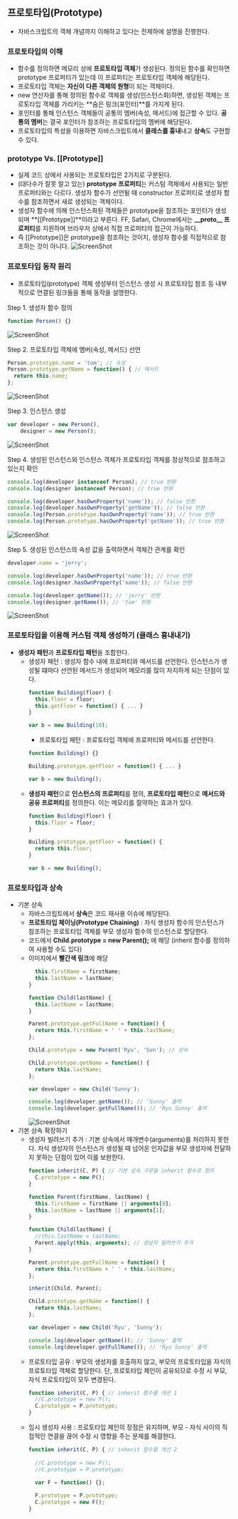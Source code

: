 ## 프로토타입(Prototype)

* 자바스크립트의 객체 개념까지 이해하고 있다는 전제하에 설명을 진행한다.

### 프로토타입의 이해
- 함수를 정의하면 메모리 상에 **프로토타입 객체**가 생성된다. 정의된 함수를 확인하면 prototype 프로퍼티가 있는데 이 프로퍼티는 프로토타입 객체에 해당된다.
- 프로토타입 객체는 **자신이 다른 객체의 원형**이 되는 객체이다.
- new 연산자를 통해 정의된 함수로 객체를 생성(인스턴스화)하면, 생성된 객체는 프로토타입 객체를 가리키는 **숨은 링크(포인터)**를 가지게 된다.
- 포인터를 통해 인스턴스 객체들이 공통의 멤버(속성, 메서드)에 접근할 수 있다. **공통의 멤버**는 결국 포인터가 참조하는 프로토타입의 멤버에 해당된다.
- 프로토타입의 특성을 이용하면 자바스크립트에서 **클래스를 흉내**내고 **상속**도 구현할 수 있다.  

### prototype Vs. [[Prototype]]
- 실제 코드 상에서 사용되는 프로토타입은 2가지로 구분된다.
- (대다수가 잘못 알고 있는) **prototype 프로퍼티**는 커스텀 객체에서 사용되는 일반 프로퍼티와는 다르다. 생성자 함수가 선언될 때 constructor 프로퍼티로 생성자 함수를 참조하면서 새로 생성되는 객체이다.
- 생성자 함수에 의해 인스턴스화된 객체들은 prototype을 참조하는 포인터가 생성되며 **[[Prototype]]**이라고 부른다. FF, Safari, Chrome에서는 **\_\_proto\_\_ 프로퍼티**를 지원하며 브라우저 상에서 직접 프로퍼티의 접근이 가능하다.
- 즉 [[Prototype]]은 prototype을 참조하는 것이지, 생성자 함수를 직접적으로 참조하는 것이 아니다.
![ScreenShot](/screenshot/prototype/prototype_preview.jpg)

### 프로토타입 동작 원리
- 프로토타입(prototype) 객체 생성부터 인스턴스 생성 시 프로토타입 참조 등 내부적으로 연결된 링크들을 통해 동작을 설명한다.

Step 1. 생성자 함수 정의
  ~~~~javascript
  function Person() {}
  ~~~~  
  ![ScreenShot](/screenshot/prototype/prototype_logic_01.jpg)  

Step 2. 프로토타입 객체에 멤버(속성, 메서드) 선언
  ~~~~javascript
  Person.prototype.name = 'tom'; // 속성
  Person.prototype.getName = function() { // 메서드
    return this.name;
  };
  ~~~~  
  ![ScreenShot](/screenshot/prototype/prototype_logic_02.jpg)  
  
  Step 3. 인스턴스 생성 
  ~~~~javascript
  var developer = new Person(),
      designer = new Person();
  ~~~~  
  ![ScreenShot](/screenshot/prototype/prototype_logic_03.jpg)  

Step 4. 생성된 인스턴스와 인스턴스 객체가 프로토타입 객체를 정상적으로 참조하고 있는지 확인  
  ~~~~javascript
  console.log(developer instanceof Person); // true 반환
  console.log(designer instanceof Person); // true 반환
  
  console.log(developer.hasOwnProperty('name')); // false 반환
  console.log(developer.hasOwnProperty('getName')); // false 반환
  console.log(Person.prototype.hasOwnProperty('name')); // true 반환
  console.log(Person.prototype.hasOwnProperty('getName')); // true 반환
  ~~~~  
  ![ScreenShot](/screenshot/prototype/prototype_logic_04.jpg)  

Step 5. 생성된 인스턴스의 속성 값을 출력하면서 객체간 관계를 확인
  ~~~~javascript
  developer.name = 'jerry';
  
  console.log(developer.hasOwnProperty('name')); // true 반환
  console.log(designer.hasOwnProperty('name')); // false 반환
  
  console.log(developer.getName()); // 'jerry' 반환
  console.log(designer.getName()); // 'tom' 반환
  ~~~~  
  ![ScreenShot](/screenshot/prototype/prototype_logic_05.jpg)


### 프로토타입을 이용해 커스텀 객체 생성하기 (클래스 흉내내기)
- **생성자 패턴**과 **프로토타입 패턴**을 조합한다.
  - 생성자 패턴 : 생성자 함수 내에 프로퍼티와 메서드를 선언한다. 인스턴스가 생성될 떄마다 선언된 메서드가 생성되어 메모리를 많이 차지하게 되는 단점이 있다.
    ~~~~javascript
    function Building(floor) {
      this.floor = floor;
      this.getFloor = function() { ... }
    }
    
    var b = new Building(10);
    ~~~~
    - 프로토타입 패턴 : 프로토타입 객체에 프로퍼티와 메서드를 선언한다.
    ~~~~javascript
    function Building() {}
    
    Building.prototype.getFloor = function() { ... }
    
    var b = new Building();
    ~~~~
  - **생성자 패턴**으로 **인스턴스의 프로퍼티**를 정의, **프로토타입 패턴**으로 **메서드와 공유 프로퍼티**를 정의한다. 이는 메모리를 절약하는 효과가 있다.
    ~~~~javascript
    function Building(floor) {
      this.floor = floor;
    }
    
    Building.prototype.getFloor = function() {
      return this.floor;
    }
    
    var b = new Building();
    ~~~~

### 프로토타입과 상속
- 기본 상속
  - 자바스크립트에서 **상속**은 코드 재사용 이슈에 해당된다.
  - **프로토타입 체이닝(Prototype Chaining)** : 자식 생성자 함수의 인스턴스가 참조하는 프로토타입 객체를 부모 생성자 함수의 인스턴스로 할당한다.
  - 코드에서 **Child.prototype = new Parent();** 에 해당 (inherit 함수를 정의하여 사용할 수도 있다)
  - 이미지에서 **빨간색 링크**에 해당
    ~~~~javascript
      this.firstName = firstName;
      this.lastName = lastName;
    }
  
    function Child(lastName) {
      this.lastName = lastName;
    }
  
    Parent.prototype.getFullName = function() {
      return this.firstName + ' ' + this.lastName;
    };
  
    Child.prototype = new Parent('Ryu', 'Sun'); // 상속
  
    Child.prototype.getName = function() {
      return this.lastName;
    };
  
    var developer = new Child('Sunny');
  
    console.log(developer.getName()); // 'Sunny' 출력
    console.log(developer.getFullName()); // 'Ryu Sunny' 출력
    ~~~~
    ![ScreenShot](/screenshot/prototype/prototype_chain.jpg)
- 기본 상속 확장하기
  - 생성자 빌려쓰기 추가 : 기본 상속에서 매개변수(arguments)를 처리하지 못한다. 자식 생성자의 인스턴스가 생성될 때 넘어온 인자값을 부모 생성자에 전달하지 못하는 단점이 있어 이를 보완한다.
    ~~~~javascript
    function inherit(C, P) { // 기본 상속 구문을 inherit 함수로 정의
      C.prototype = new P();
    }

    function Parent(firstName, lastName) {
      this.firstName = firstName || arguments[0];
      this.lastName = lastName || arguments[1];
    }

    function Child(lastName) {
      //this.lastName = lastName;
      Parent.apply(this, arguments); // 생성자 빌려쓰기 추가
    }

    Parent.prototype.getFullName = function() {
      return this.firstName + ' ' + this.lastName;
    };

    inherit(Child, Parent);

    Child.prototype.getName = function() {
      return this.lastName;
    };

    var developer = new Child('Ryu', 'Sunny');

    console.log(developer.getName()); // 'Sunny' 출력
    console.log(developer.getFullName()); // 'Ryu Sunny' 출력
    ~~~~
  - 프로토타입 공유 : 부모의 생성자를 호출하지 않고, 부모의 프로토타입을 자식의 프로토타입 객체로 할당한다. 단, 프로토타입 체인이 공유되므로 수정 시 부모, 자식 프로토타입이 모두 변경된다.
    ~~~~javascript
    function inherit(C, P) { // inherit 함수를 개선 1
      //C.prototype = new P();
      C.prototype = P.prototype;
    }
    ~~~~
  - 임시 생성자 사용 : 프로토타입 체인의 장점은 유지하며, 부모 - 자식 사이의 직접적인 연결을 끊어 수정 시 영향을 주는 문제를 해결한다. 
    ~~~~javascript
    function inherit(C, P) { // inherit 함수를 개선 2
      
      //C.prototype = new P();
      //C.prototype = P.prototype;

      var F = function() {};
      
      F.prototype = P.prototype;
      C.prototype = new F();
    }
    ~~~~



